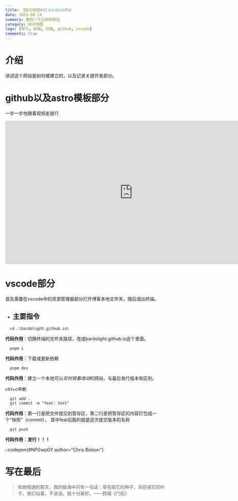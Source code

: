 ```yaml
---
title: 【知识地图#0】bardoの网站
date: 2025-08-14
summary: 重拾一下之前的网站
category: 知识地图
tags: [学习, 前端, 后端, github, vscode]
comments: true
---
```


# 介绍

讲述这个网站是如何被建立的，以及记录关键开发部分。

# github以及astro模板部分

一步一步地跟着视频走就行

<!-- 修改后的嵌入代码，添加autoplay=0参数 -->
<iframe 
  src="https://player.bilibili.com/player.html?bvid=BV1oxsDesEwt&page=1&autoplay=0" 
  scrolling="no" 
  border="0" 
  frameborder="no" 
  framespacing="0" 
  allowfullscreen="false"
  width="800" 
  height="450">
</iframe>

# vscode部分

首先需要在vscode中的资源管理器部分打开博客本地文件夹，随后调出终端。

- ## 主要指令

```
  cd .\bardolight.github.io\
```

**代码作用**：切换终端的文件夹路径，改成bardolight.github.io这个里面。

```
  pnpm i
```

**代码作用**：下载或更新依赖

```
  pnpm dev
```

**代码作用**：建立一个本地可以*实时观看改动*的网站，与最后发行版本有区别。

ctrl+c中断

```
  git add .
  git commit -m "feat: test"
```

**代码作用**：第一行是把文件提交到暂存区，第二行是把暂存区的内容打包成一个“快照”（commit），
其中feat后面的就是这次提交版本的名称

```
  git push
```

**代码作用**：**发行！！！**

::codepen{#NPGwpGY author="Chris Bolson"}

# 写在最后

> 和她相遇的那天，我的脑海中只有一句话：草在结它的种子，风在摇它的叶子。我们站着，不说话，就十分美好。——顾城《门前》

